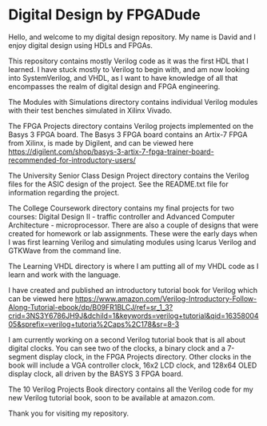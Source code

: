 # Digital Design by FPGADude
Hello, and welcome to my digital design repository. My name is David and I enjoy digital design using HDLs and FPGAs.

This repository contains mostly Verilog code as it was the first HDL that I learned. I have stuck mostly to Verilog to begin with, and am now looking into SystemVerilog, and VHDL, as I want to have knowledge of all that encompasses the realm of digital design and FPGA engineering.

The Modules with Simulations directory contains individual Verilog modules with their test benches simulated in Xilinx Vivado.

The FPGA Projects directory contains Verilog projects implemented on the Basys 3 FPGA board. The Basys 3 FPGA board contains an Artix-7 FPGA from Xilinx, is made by Digilent, and can be viewed here https://digilent.com/shop/basys-3-artix-7-fpga-trainer-board-recommended-for-introductory-users/

The University Senior Class Design Project directory contains the Verilog files for the ASIC design of the project. See the README.txt file for information regarding the project.

The College Coursework directory contains my final projects for two courses: Digital Design II - traffic controller and Advanced Computer Architecture - microprocessor. There are also a couple of designs that were created for homework or lab assignments. These were the early days when I was first learning Verilog and simulating modules using Icarus Verilog and GTKWave from the command line.

The Learning VHDL directory is where I am putting all of my VHDL code as I learn and work with the language.

I have created and published an introductory tutorial book for Verilog which can be viewed here https://www.amazon.com/Verilog-Introductory-Follow-Along-Tutorial-ebook/dp/B09FR1BLCJ/ref=sr_1_3?crid=3NS3Y6786JH9J&dchild=1&keywords=verilog+tutorial&qid=1635800405&sprefix=verilog+tutoria%2Caps%2C178&sr=8-3

I am currently working on a second Verilog tutorial book that is all about digital clocks. You can see two of the clocks, a binary clock and a 7-segment display clock, in the FPGA Projects directory. Other clocks in the book will include a VGA controller clock, 16x2 LCD clock, and 128x64 OLED display clock, all driven by the BASYS 3 FPGA board.

The 10 Verilog Projects Book directory contains all the Verilog code for my new Verilog tutorial book, soon to be available at amazon.com. 

Thank you for visiting my repository.
